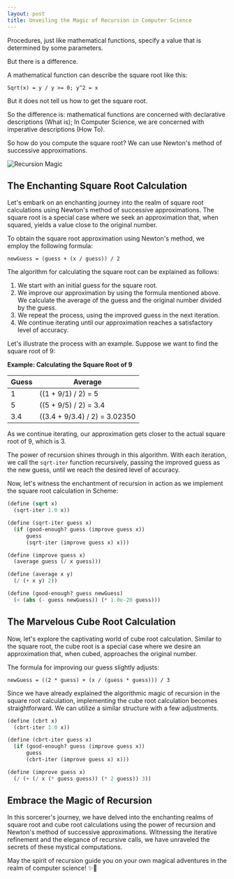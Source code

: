 ```yaml
---
layout: post
title: Unveiling the Magic of Recursion in Computer Science
---
```


Procedures, just like mathematical functions, specify a value that is determined by some parameters.

But there is a difference.

A mathematical function can describe the square root like this:

```
Sqrt(x) = y / y >= 0; y^2 = x
```

But it does not tell us how to get the square root.

So the difference is: mathematical functions are concerned with declarative descriptions (What is); In Computer Science, we are concerned with imperative descriptions (How To).

So how do you compute the square root? We can use Newton's method of successive approximations.

![Recursion Magic](https://res.cloudinary.com/dypuafyyu/image/upload/f_auto,q_auto/v1/blog/x0ai6wwfueuvlhkxpifo)

## The Enchanting Square Root Calculation

Let's embark on an enchanting journey into the realm of square root calculations using Newton's method of successive approximations. The square root is a special case where we seek an approximation that, when squared, yields a value close to the original number.

To obtain the square root approximation using Newton's method, we employ the following formula:

```
newGuess = (guess + (x / guess)) / 2
```

The algorithm for calculating the square root can be explained as follows:

1. We start with an initial guess for the square root.
2. We improve our approximation by using the formula mentioned above. We calculate the average of the guess and the original number divided by the guess.
3. We repeat the process, using the improved guess in the next iteration.
4. We continue iterating until our approximation reaches a satisfactory level of accuracy.

Let's illustrate the process with an example. Suppose we want to find the square root of 9:

**Example: Calculating the Square Root of 9**

| Guess | Average                       |
| ----- | ----------------------------- |
| 1     | ((1 + 9/1) / 2) = 5           |
| 5     | ((5 + 9/5) / 2) = 3.4         |
| 3.4   | ((3.4 + 9/3.4) / 2) = 3.02350 |

As we continue iterating, our approximation gets closer to the actual square root of 9, which is 3.

The power of recursion shines through in this algorithm. With each iteration, we call the `sqrt-iter` function recursively, passing the improved guess as the new guess, until we reach the desired level of accuracy.

Now, let's witness the enchantment of recursion in action as we implement the square root calculation in Scheme:

```scheme
(define (sqrt x)
  (sqrt-iter 1.0 x))

(define (sqrt-iter guess x)
  (if (good-enough? guess (improve guess x))
      guess
      (sqrt-iter (improve guess x) x)))

(define (improve guess x)
  (average guess (/ x guess)))

(define (average x y)
  (/ (+ x y) 2))

(define (good-enough? guess newGuess)
  (< (abs (- guess newGuess)) (* 1.0e-20 guess)))
```

## The Marvelous Cube Root Calculation

Now, let's explore the captivating world of cube root calculation. Similar to the square root, the cube root is a special case where we desire an approximation that, when cubed, approaches the original number.

The formula for improving our guess slightly adjusts:

```
newGuess = ((2 * guess) + (x / (guess * guess))) / 3
```

Since we have already explained the algorithmic magic of recursion in the square root calculation, implementing the cube root calculation becomes straightforward. We can utilize a similar structure with a few adjustments.

```scheme
(define (cbrt x)
  (cbrt-iter 1.0 x))

(define (cbrt-iter guess x)
  (if (good-enough? guess (improve guess x))
      guess
      (cbrt-iter (improve guess x) x)))

(define (improve guess x)
  (/ (+ (/ x (* guess guess)) (* 2 guess)) 3))
```

## Embrace the Magic of Recursion

In this sorcerer's journey, we have delved into the enchanting realms of square root and cube root calculations using the power of recursion and Newton's method of successive approximations. Witnessing the iterative refinement and the elegance of recursive calls, we have unraveled the secrets of these mystical computations.

May the spirit of recursion guide you on your own magical adventures in the realm of computer science! ✨🔮
